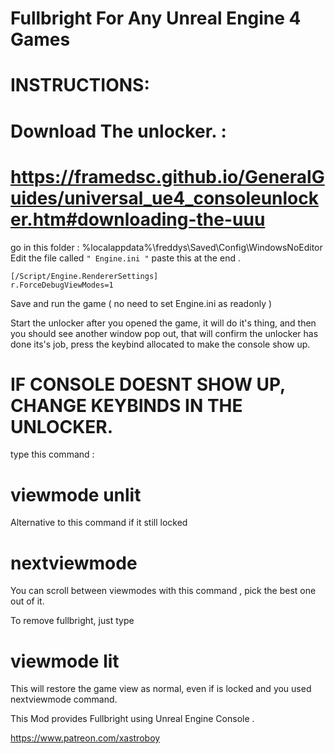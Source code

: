 # Fullbright For Any Unreal Engine 4 Games

# INSTRUCTIONS:

# Download The unlocker. :
# https://framedsc.github.io/GeneralGuides/universal_ue4_consoleunlocker.htm#downloading-the-uuu

go in this folder : %localappdata%\freddys\Saved\Config\WindowsNoEditor\
Edit the file called `" Engine.ini "`
paste this at the end .

    [/Script/Engine.RendererSettings]                                                              
    r.ForceDebugViewModes=1

Save and run the game ( no need to set Engine.ini  as readonly )

Start the unlocker after you opened the game, it will do it's thing, and then you should see another window pop out, that will confirm the unlocker has done its's job, press the keybind allocated to make the console show up.

# IF CONSOLE DOESNT SHOW UP, CHANGE KEYBINDS IN THE UNLOCKER.

type this command :

# viewmode unlit

Alternative to this command if it still locked

# nextviewmode

You can scroll between viewmodes with this command , pick the best one out of it.

To remove fullbright, just type

# viewmode lit

This will restore the game view as normal, even if is locked and you used nextviewmode command.

This Mod provides Fullbright using Unreal Engine Console .

https://www.patreon.com/xastroboy
